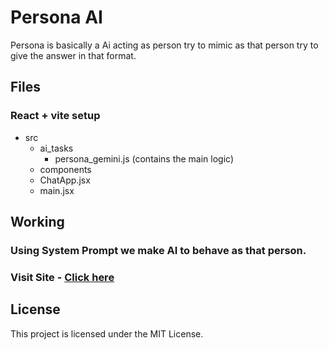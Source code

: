 # Persona AI

Persona is basically a Ai acting as person try to mimic as that person try to give the answer in that format.

## Files

### React + vite setup 
- src
    - ai_tasks
        - persona_gemini.js (contains the main logic)
    - components
    - ChatApp.jsx
    - main.jsx


## Working 

### Using System Prompt we make AI to behave as that person.


### Visit Site - [Click here]()

## License
This project is licensed under the MIT License.
